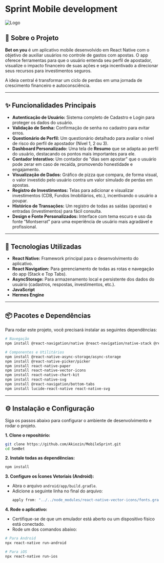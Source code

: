 # Sprint Mobile development

![Logo](./assets/logo-variant2.png)

## 🎯 Sobre o Projeto

**Bet on you** é um aplicativo mobile desenvolvido em React Native com o objetivo de auxiliar usuários no controle de gastos com apostas. O app oferece ferramentas para que o usuário entenda seu perfil de apostador, visualize o impacto financeiro de suas ações e seja incentivado a direcionar seus recursos para investimentos seguros.

A ideia central é transformar um ciclo de perdas em uma jornada de crescimento financeiro e autoconsciência.

---

## ✨ Funcionalidades Principais

-   **Autenticação de Usuário:** Sistema completo de Cadastro e Login para proteger os dados do usuário.
-   **Validação de Senha:** Confirmação de senha no cadastro para evitar erros.
-   **Questionário de Perfil:** Um questionário detalhado para avaliar o nível de risco do perfil de apostador (Nível 1, 2 ou 3).
-   **Dashboard Personalizado:** Uma tela de **Resumo** que se adapta ao perfil do usuário, destacando os pontos mais importantes para ele.
-   **Contador Interativo:** Um contador de "dias sem apostar" que o usuário pode zerar em caso de recaída, promovendo honestidade e engajamento.
-   **Visualização de Dados:** Gráfico de pizza que compara, de forma visual, o valor investido pelo usuário contra um valor simulado de perdas em apostas.
-   **Registro de Investimentos:** Telas para adicionar e visualizar investimentos (CDB, Fundos Imobiliários, etc.), incentivando o usuário a poupar.
-   **Histórico de Transações:** Um registro de todas as saídas (apostas) e entradas (investimentos) para fácil consulta.
-   **Design e Fonte Personalizados:** Interface com tema escuro e uso da fonte "Montserrat" para uma experiência de usuário mais agradável e profissional.

---

## 🚀 Tecnologias Utilizadas

-   **React Native:** Framework principal para o desenvolvimento do aplicativo.
-   **React Navigation:** Para gerenciamento de todas as rotas e navegação do app (Stack e Top Tabs).
-   **AsyncStorage:** Para armazenamento local e persistente dos dados do usuário (cadastros, respostas, investimentos, etc.).
-   **JavaScript**
-   **Hermes Engine**

---

## 📦 Pacotes e Dependências

Para rodar este projeto, você precisará instalar as seguintes dependências:

```bash
# Navegação
npm install @react-navigation/native @react-navigation/native-stack @react-navigation/material-top-tabs react-native-screens react-native-safe-area-context react-native-tab-view

# Componentes e Utilitários
npm install @react-native-async-storage/async-storage
npm install @react-native-picker/picker
npm install react-native-paper
npm install react-native-vector-icons
npm install react-native-chart-kit
npm install react-native-svg
npm install @react-navigation/bottom-tabs
npm install lucide-react-native react-native-svg
```

---

## ⚙️ Instalação e Configuração

Siga os passos abaixo para configurar o ambiente de desenvolvimento e rodar o projeto.

**1. Clone o repositório:**
```bash
git clone https://github.com/Akiozin/MobileSprint.git
cd SemBet
```

**2. Instale todas as dependências:**
```bash
npm install
```

**3. Configure os Ícones Vetoriais (Android):**
   - Abra o arquivo `android/app/build.gradle`.
   - Adicione a seguinte linha no final do arquivo:
     ```gradle
     apply from: "../../node_modules/react-native-vector-icons/fonts.gradle"
     ```

**4. Rode o aplicativo:**
   - Certifique-se de que um emulador está aberto ou um dispositivo físico está conectado.
   - Rode um dos comandos abaixo:

   ```bash
   # Para Android
   npx react-native run-android

   # Para iOS
   npx react-native run-ios
   ```

